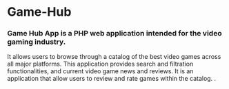 # Game-Hub
### Game Hub App is a PHP web application intended for the video gaming industry. 
It allows users to browse through a catalog of the best video games across all major platforms. 
This application provides search and filtration functionalities, and current video game news and reviews. 
It is an application that allow users to review and rate games within the catalog. .
